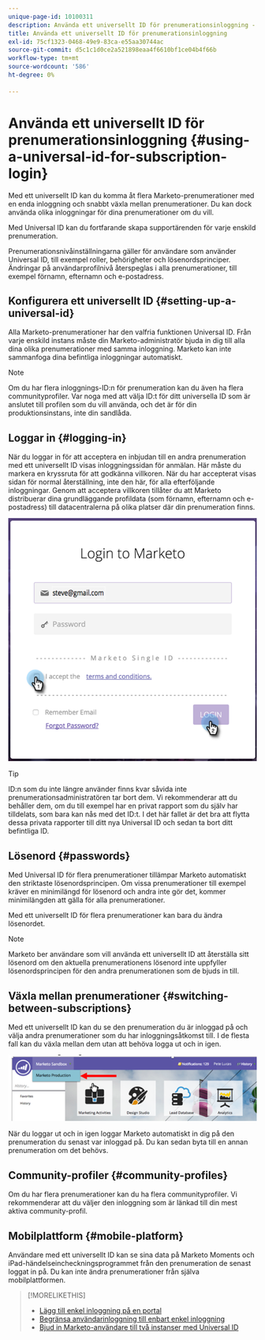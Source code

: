 ```yaml
---
unique-page-id: 10100311
description: Använda ett universellt ID för prenumerationsinloggning - Marketo Docs - produktdokumentation
title: Använda ett universellt ID för prenumerationsinloggning
exl-id: 75cf1323-0468-49e9-83ca-e55aa30744ac
source-git-commit: d5c1c1d0ce2a521898eaa4f6610bf1ce04b4f66b
workflow-type: tm+mt
source-wordcount: '586'
ht-degree: 0%

---
```


# Använda ett universellt ID för prenumerationsinloggning {#using-a-universal-id-for-subscription-login}

Med ett universellt ID kan du komma åt flera Marketo-prenumerationer med en enda inloggning och snabbt växla mellan prenumerationer. Du kan dock använda olika inloggningar för dina prenumerationer om du vill.

Med Universal ID kan du fortfarande skapa supportärenden för varje enskild prenumeration.

Prenumerationsnivåinställningarna gäller för användare som använder Universal ID, till exempel roller, behörigheter och lösenordsprinciper. Ändringar på användarprofilnivå återspeglas i alla prenumerationer, till exempel förnamn, efternamn och e-postadress.

## Konfigurera ett universellt ID {#setting-up-a-universal-id}

Alla Marketo-prenumerationer har den valfria funktionen Universal ID. Från varje enskild instans måste din Marketo-administratör bjuda in dig till alla dina olika prenumerationer med samma inloggning. Marketo kan inte sammanfoga dina befintliga inloggningar automatiskt.

>[!NOTE]
>
>Om du har flera inloggnings-ID:n för prenumeration kan du även ha flera communityprofiler. Var noga med att välja ID:t för ditt universella ID som är anslutet till profilen som du vill använda, och det är för din produktionsinstans, inte din sandlåda.

## Loggar in {#logging-in}

När du loggar in för att acceptera en inbjudan till en andra prenumeration med ett universellt ID visas inloggningssidan för anmälan. Här måste du markera en kryssruta för att godkänna villkoren. När du har accepterat visas sidan för normal återställning, inte den här, för alla efterföljande inloggningar. Genom att acceptera villkoren tillåter du att Marketo distribuerar dina grundläggande profildata (som förnamn, efternamn och e-postadress) till datacentralerna på olika platser där din prenumeration finns.

![](assets/new-login-reduced-hands-name.png)

>[!TIP]
>
>ID:n som du inte längre använder finns kvar såvida inte prenumerationsadministratören tar bort dem. Vi rekommenderar att du behåller dem, om du till exempel har en privat rapport som du själv har tilldelats, som bara kan nås med det ID:t. I det här fallet är det bra att flytta dessa privata rapporter till ditt nya Universal ID och sedan ta bort ditt befintliga ID.

## Lösenord {#passwords}

Med Universal ID för flera prenumerationer tillämpar Marketo automatiskt den striktaste lösenordsprincipen. Om vissa prenumerationer till exempel kräver en minimilängd för lösenord och andra inte gör det, kommer minimilängden att gälla för alla prenumerationer.

Med ett universellt ID för flera prenumerationer kan bara du ändra lösenordet.

>[!NOTE]
>
>Marketo ber användare som vill använda ett universellt ID att återställa sitt lösenord om den aktuella prenumerationens lösenord inte uppfyller lösenordsprincipen för den andra prenumerationen som de bjuds in till.

## Växla mellan prenumerationer {#switching-between-subscriptions}

Med ett universellt ID kan du se den prenumeration du är inloggad på och välja andra prenumerationer som du har inloggningsåtkomst till. I de flesta fall kan du växla mellan dem utan att behöva logga ut och in igen.

![](assets/image2016-11-3-15-3a10-3a16.png)

När du loggar ut och in igen loggar Marketo automatiskt in dig på den prenumeration du senast var inloggad på. Du kan sedan byta till en annan prenumeration om det behövs.

## Community-profiler {#community-profiles}

Om du har flera prenumerationer kan du ha flera communityprofiler. Vi rekommenderar att du väljer den inloggning som är länkad till din mest aktiva community-profil.

## Mobilplattform {#mobile-platform}

Användare med ett universellt ID kan se sina data på Marketo Moments och iPad-händelseincheckningsprogrammet från den prenumeration de senast loggat in på. Du kan inte ändra prenumerationer från själva mobilplattformen.

>[!MORELIKETHIS]
>
>* [Lägg till enkel inloggning på en portal](/help/marketo/product-docs/administration/additional-integrations/add-single-sign-on-to-a-portal.md)
>* [Begränsa användarinloggning till enbart enkel inloggning](/help/marketo/product-docs/administration/additional-integrations/restrict-user-login-to-sso-only.md)
>* [Bjud in Marketo-användare till två instanser med Universal ID](https://nation.marketo.com/t5/Knowledgebase/Inviting-Marketo-Users-to-Two-Instances-with-Universal-ID-UID/ta-p/251122)

